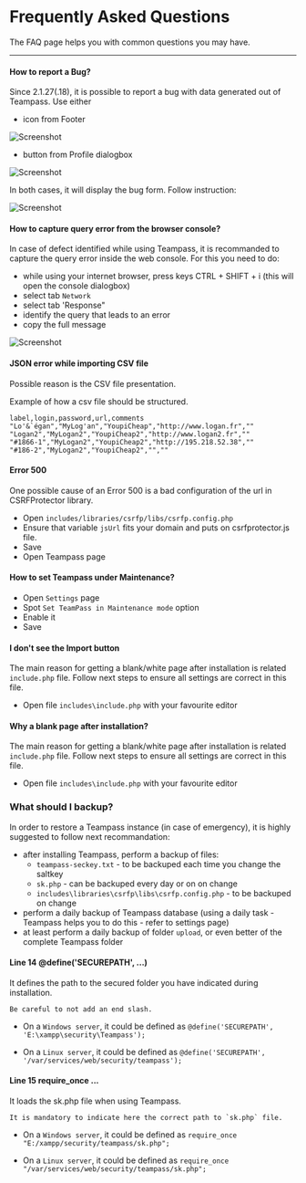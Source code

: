 # Frequently Asked Questions

The FAQ page helps you with common questions you may have.

---

#### How to report a Bug?

Since 2.1.27(.18), it is possible to report a bug with data generated out of Teampass. Use either
* icon from Footer

![Screenshot](img/faq-1.png)
* button from Profile dialogbox

![Screenshot](img/faq-2.png)

In both cases, it will display the bug form. Follow instruction:

![Screenshot](img/faq-3.png)


#### How to capture query error from the browser console?

In case of defect identified while using Teampass, it is recommanded to capture the query error inside the web console.
For this you need to do:

- while using your internet browser, press keys CTRL + SHIFT + i (this will open the console dialogbox)
- select tab `Network`
- select tab 'Response"
- identify the query that leads to an error
- copy the full message

![Screenshot](img/faq-4.png)



#### JSON error while importing CSV file

Possible reason is the CSV file presentation.

Example of how a csv file should be structured.

```
label,login,password,url,comments
"Lo'&`égan","MyLog'an","YoupiCheap","http://www.logan.fr",""
"Logan2","MyLogan2","YoupiCheap2","http://www.logan2.fr",""
"#1866-1","MyLogan2","YoupiCheap2","http://195.218.52.38",""
"#186-2","MyLogan2","YoupiCheap2","",""
```


#### Error 500
One possible cause of an Error 500 is a bad configuration of the url in CSRFProtector library.
* Open `includes/libraries/csrfp/libs/csrfp.config.php`
* Ensure that variable `jsUrl` fits your domain and puts on csrfprotector.js file.
* Save
* Open Teampass page


#### How to set Teampass under Maintenance?
* Open `Settings` page	
* Spot `Set TeamPass in Maintenance mode` option	
* Enable it
* Save

#### I don't see the Import button

The main reason for getting a blank/white page after installation is related `include.php` file.
Follow next steps to ensure all settings are correct in this file.

* Open file `includes\include.php` with your favourite editor	

#### Why a blank page after installation?

The main reason for getting a blank/white page after installation is related `include.php` file.
Follow next steps to ensure all settings are correct in this file.

* Open file `includes\include.php` with your favourite editor	

### What should I backup?

In order to restore a Teampass instance (in case of emergency), it is highly suggested to follow next recommandation:

* after installing Teampass, perform a backup of files:
  * `teampass-seckey.txt` - to be backuped each time you change the saltkey
  * `sk.php` - can be backuped every day or on on change
  * `includes\libraries\csrfp\libs\csrfp.config.php` - to be backuped on change
* perform a daily backup of Teampass database (using a daily task - Teampass helps you to do this - refer to settings page)
* at least perform a daily backup of folder `upload`, or even better of the complete Teampass folder


#### Line 14 @define('SECUREPATH', ...)

It defines the path to the secured folder you have indicated during installation.


	Be careful to not add an end slash.
	

* On a `Windows server`, it could be defined as
`
@define('SECUREPATH', 'E:\xampp\security\Teampass');
`
	
* On a `Linux server`, it could be defined as
`
@define('SECUREPATH', '/var/services/web/security/teampass');
`

#### Line 15 require_once ...

It loads the sk.php file when using Teampass.


    It is mandatory to indicate here the correct path to `sk.php` file.

* On a `Windows server`, it could be defined as
`
require_once "E:/xampp/security/teampass/sk.php";
`
	
* On a `Linux server`, it could be defined as
`
require_once "/var/services/web/security/teampass/sk.php";
`
